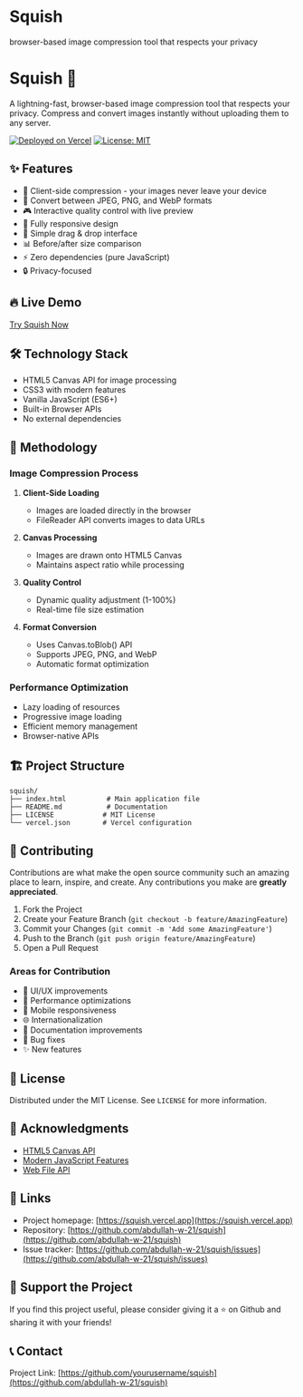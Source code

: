 # Squish
browser-based image compression tool that respects your privacy

# Squish 🎯

A lightning-fast, browser-based image compression tool that respects your privacy. Compress and convert images instantly without uploading them to any server.

[![Deployed on Vercel](https://img.shields.io/badge/Deployed%20on-Vercel-black.svg)](https://vercel.com)
[![License: MIT](https://img.shields.io/badge/License-MIT-blue.svg)](https://opensource.org/licenses/MIT)

## ✨ Features

- 🚀 Client-side compression - your images never leave your device
- 💫 Convert between JPEG, PNG, and WebP formats
- 🎮 Interactive quality control with live preview
- 📱 Fully responsive design
- 🎯 Simple drag & drop interface
- 📊 Before/after size comparison
- ⚡ Zero dependencies (pure JavaScript)
- 🔒 Privacy-focused

## 🔥 Live Demo

[Try Squish Now](https://squish.vercel.app)

## 🛠️ Technology Stack

- HTML5 Canvas API for image processing
- CSS3 with modern features
- Vanilla JavaScript (ES6+)
- Built-in Browser APIs
- No external dependencies

## 🚀 Methodology

### Image Compression Process

1. **Client-Side Loading**
   - Images are loaded directly in the browser
   - FileReader API converts images to data URLs

2. **Canvas Processing**
   - Images are drawn onto HTML5 Canvas
   - Maintains aspect ratio while processing

3. **Quality Control**
   - Dynamic quality adjustment (1-100%)
   - Real-time file size estimation

4. **Format Conversion**
   - Uses Canvas.toBlob() API
   - Supports JPEG, PNG, and WebP
   - Automatic format optimization

### Performance Optimization

- Lazy loading of resources
- Progressive image loading
- Efficient memory management
- Browser-native APIs

## 🏗️ Project Structure

```
squish/
├── index.html          # Main application file
├── README.md           # Documentation
├── LICENSE            # MIT License
└── vercel.json        # Vercel configuration
```

## 🤝 Contributing

Contributions are what make the open source community such an amazing place to learn, inspire, and create. Any contributions you make are **greatly appreciated**.

1. Fork the Project
2. Create your Feature Branch (`git checkout -b feature/AmazingFeature`)
3. Commit your Changes (`git commit -m 'Add some AmazingFeature'`)
4. Push to the Branch (`git push origin feature/AmazingFeature`)
5. Open a Pull Request

### Areas for Contribution

- 🎨 UI/UX improvements
- 🚀 Performance optimizations
- 📱 Mobile responsiveness
- 🌐 Internationalization
- 📝 Documentation improvements
- 🐛 Bug fixes
- ✨ New features

## 📝 License

Distributed under the MIT License. See `LICENSE` for more information.

## 🌟 Acknowledgments

- [HTML5 Canvas API](https://developer.mozilla.org/en-US/docs/Web/API/Canvas_API)
- [Modern JavaScript Features](https://developer.mozilla.org/en-US/docs/Web/JavaScript)
- [Web File API](https://developer.mozilla.org/en-US/docs/Web/API/File_API)

## 🔗 Links

- Project homepage: [https://squish.vercel.app](https://squish.vercel.app)
- Repository: [https://github.com/abdullah-w-21/squish](https://github.com/abdullah-w-21/squish)
- Issue tracker: [https://github.com/abdullah-w-21/squish/issues](https://github.com/abdullah-w-21/squish/issues)
  

## 💖 Support the Project

If you find this project useful, please consider giving it a ⭐️ on Github and sharing it with your friends!

## 📞 Contact



Project Link: [https://github.com/yourusername/squish](https://github.com/abdullah-w-21/squish)
